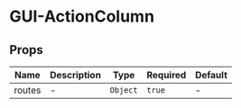 # GUI-ActionColumn

## Props

<!-- @vuese:GUI-ActionColumn:props:start -->
|Name|Description|Type|Required|Default|
|---|---|---|---|---|
|routes|-|`Object`|`true`|-|

<!-- @vuese:GUI-ActionColumn:props:end -->


